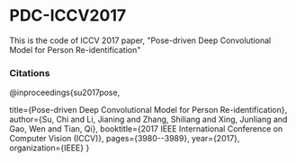 # PDC-ICCV2017
This is the code of ICCV 2017 paper, "Pose-driven Deep Convolutional Model for Person Re-identification"


### Citations
@inproceedings{su2017pose,

  title={Pose-driven Deep Convolutional Model for Person Re-identification},
  author={Su, Chi and Li, Jianing and Zhang, Shiliang and Xing, Junliang and Gao, Wen and Tian, Qi},
  booktitle={2017 IEEE International Conference on Computer Vision (ICCV)},
  pages={3980--3989},
  year={2017},
  organization={IEEE}
}
